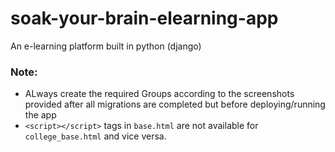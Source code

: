 # soak-your-brain-elearning-app
 An e-learning platform built in python (django)

### Note:
* ALways create the required Groups according to the screenshots provided after all migrations are completed but before deploying/running the app
* `<script></script>` tags in `base.html` are not available for `college_base.html` and vice versa.
